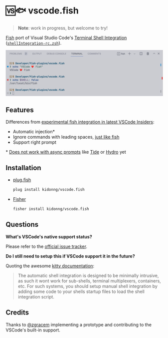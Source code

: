 # 🆚🐟 vscode.fish

> **Note**: work in progress, but welcome to try!

[Fish](https://fishshell.com/) port of Visual Studio Code's [Terminal Shell Integration](https://code.visualstudio.com/docs/terminal/shell-integration) ([`shellIntegration-rc.zsh`](https://github.com/microsoft/vscode/blob/main/src/vs/workbench/contrib/terminal/browser/media/shellIntegration-rc.zsh)).

![Screenshot](screenshot.png)

## Features

Differences from [experimental fish integration in latest VSCode Insiders](https://github.com/microsoft/vscode/issues/139400#issuecomment-1209929102):

- Automatic injection\*
- Ignore commands with leading spaces, [just like fish](https://fishshell.com/docs/current/interactive.html#searchable-command-history)
- Support right prompt

\* [Does not work with async prompts](https://github.com/kidonng/vscode.fish/issues/1) like [Tide](https://github.com/IlanCosman/tide) or [Hydro](https://github.com/jorgebucaran/hydro) yet

## Installation

- [plug.fish](https://github.com/kidonng/plug.fish)

  ```sh
  plug install kidonng/vscode.fish
  ```

- [Fisher](https://github.com/jorgebucaran/fisher)

  ```sh
  fisher install kidonng/vscode.fish
  ```

## Questions

**What's VSCode's native support status?**

Please refer to the [official issue tracker](https://github.com/microsoft/vscode/issues/139400).

**Do I still need to setup this if VSCode support it in the future?**

Quoting the awesome [kitty documentation](https://sw.kovidgoyal.net/kitty/shell-integration/#manual-shell-integration):

> The automatic shell integration is designed to be minimally intrusive, as such it wont work for sub-shells, terminal multiplexers, containers, etc. For such systems, you should setup manual shell integration by adding some code to your shells startup files to load the shell integration script.

## Credits

Thanks to [@zgracem](https://github.com/microsoft/vscode/issues/139400#issuecomment-1205915345) implementing a prototype and contributing to the VSCode's built-in support.
